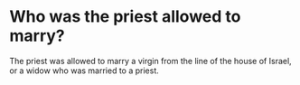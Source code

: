 # Who was the priest allowed to marry?

The priest was allowed to marry a virgin from the line of the house of Israel, or a widow who was married to a priest.
